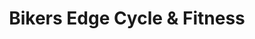 ---
title: "Bikers Edge Cycle & Fitness"
url: /peoria/bikers-edge-cycle-and-fitness/
shop: bicycle
---